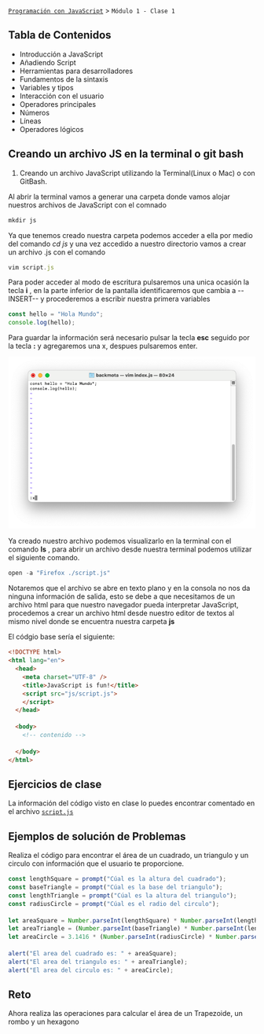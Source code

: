 [`Programación con JavaScript`](../Readme.md) > `Módulo 1 - Clase 1`

## Tabla de Contenidos

- Introducción a JavaScript
- Añadiendo Script
- Herramientas para desarrolladores
- Fundamentos de la sintaxis
- Variables y tipos
- Interacción con el usuario
- Operadores principales
- Números
- Líneas
- Operadores lógicos

## Creando un archivo JS en la terminal o git bash 

1. Creando un archivo JavaScript utilizando la Terminal(Linux o Mac) o con GitBash.

Al abrir la terminal vamos a generar una carpeta donde vamos alojar nuestros archivos de JavaScript con el comnado 

```javascript
mkdir js
```

Ya que tenemos creado nuestra carpeta podemos acceder a ella por medio del comando *cd js* y una vez accedido a nuestro directorio vamos a crear un archivo .js con el comando 

```javascript
vim script.js
```

Para poder acceder al modo de escritura pulsaremos una unica ocasión la tecla **i** , en la parte inferior de la pantalla identificaremos que cambia a --INSERT-- y procederemos a escribir nuestra primera variables 

```javascript
const hello = "Hola Mundo";
console.log(hello);
```

Para guardar la información será necesario pulsar la tecla **esc** seguido por la tecla **:** y agregaremos una x, despues pulsaremos enter.

![save to vim](./assets/vim.png)

Ya creado nuestro archivo podemos visualizarlo en la terminal con el comando **ls** , para abrir un archivo desde nuestra terminal podemos utilizar el siguiente comando.

```javascript
open -a "Firefox ./script.js" 
```

Notaremos que el archivo se abre en texto plano y en la consola no nos da ninguna información de salida, esto se debe a que necesitamos de un archivo html para que nuestro navegador pueda interpretar JavaScript, procedemos a crear un archivo html desde nuestro editor de textos al mismo nivel donde se encuentra nuestra carpeta **js** 

El códgio base sería el siguiente:

```HTML
<!DOCTYPE html>
<html lang="en">
  <head>
    <meta charset="UTF-8" />
    <title>JavaScript is fun!</title>
    <script src="js/script.js">
    </script>
  </head>

  <body>
    <!-- contenido -->
   
  </body>
</html>
```

## Ejercicios de clase

La información del código visto en clase lo puedes encontrar comentado en el archivo [`script.js`](js/script.js) 

## Ejemplos de solución de Problemas 

Realiza el código para encontrar el área de un cuadrado, un triangulo y un circulo con información que el usuario te proporcione.

```javascript
const lengthSquare = prompt("Cúal es la altura del cuadrado");
const baseTriangle = prompt("Cúal es la base del triangulo");
const lengthTriangle = prompt("Cúal es la altura del triangulo");
const radiusCircle = prompt("Cúal es el radio del circulo");

let areaSquare = Number.parseInt(lengthSquare) * Number.parseInt(lengthSquare);
let areaTriangle = (Number.parseInt(baseTriangle) * Number.parseInt(lengthTriangle))/2;
let areaCircle = 3.1416 * (Number.parseInt(radiusCircle) * Number.parseInt(radiusCircle));

alert("El area del cuadrado es: " + areaSquare);
alert("El area del triangulo es: " + areaTriangle);
alert("El area del circulo es: " + areaCircle);
```

## Reto

Ahora realiza las operaciones para calcular el área de un Trapezoide, un rombo y un hexagono



